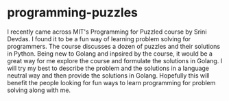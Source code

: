 # programming-puzzles
I recently came across MIT's Programming for Puzzled course by Srini Devdas. I found it to be a fun way of learning problem solving for programmers. The course discusses a dozen of puzzles and their solutions in Python. Being new to Golang and inpsired by the course, it would be a great way for me explore the course and formulate the solutions in Golang. 
I will try my best to describe the problem and the solutions in a language neutral way and then provide the solutions in Golang. Hopefully this will benefit the people looking for fun ways to learn programming for problem solving along with me. 
